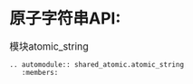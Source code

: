 # 原子字符串API:


<big>模块atomic_string</big>

```{eval-rst}
.. automodule:: shared_atomic.atomic_string
   :members:
```